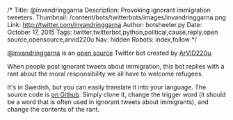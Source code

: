 /*
Title: @invandringgarna
Description: Provoking ignorant immigration tweeters.
Thumbnail: /content/bots/twitterbots/images/invandringgarna.png
Link: http://twitter.com/invandringgarna
Author: botsheeter.py
Date: October 17, 2015
Tags: twitter,twitterbot,python,political,cause,reply,open source,opensource,arvid220u
Nav: hidden
Robots: index,follow
*/

[@invandringgarna](http://twitter.com/invandringgarna) is an [open source](https://github.com/ArVID220u/invandringsbot) Twitter bot created by [ArVID220u](https://twitter.com/http://twitter.com/arvid220u). 

When people post ignorant tweets about immigration, this bot replies with a rant about the moral responsibility we all have to welcome refugees.

It's in Swedish, but you can easily translate it into your language. The source code is [on Github](https://github.com/ArVID220u/invandringsbot). Simply clone it, change the trigger word (it should be a word that is often used in ignorant tweets about immigrants), and change the contents of the rant.
